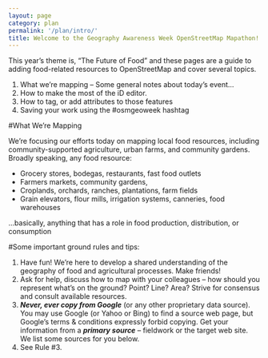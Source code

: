 ```yaml
---
layout: page
category: plan
permalink: '/plan/intro/'
title: Welcome to the Geography Awareness Week OpenStreetMap Mapathon!
---
```


This year’s theme is, “The Future of Food” and these pages are a guide to adding food-related resources to OpenStreetMap and cover several topics.

1. What we’re mapping – Some general notes about today’s event…
2. How to make the most of the iD editor. 
3. How to tag, or add attributes to those features 
4. Saving your work using the #osmgeoweek hashtag

#What We’re Mapping

We’re focusing our efforts today on mapping local food resources, including community-supported agriculture, urban farms, and community gardens. Broadly speaking, any food resource:

* Grocery stores, bodegas, restaurants, fast food outlets
* Farmers markets, community gardens, 
* Croplands, orchards, ranches, plantations, farm fields
* Grain elevators, flour mills, irrigation systems, canneries, food warehouses

…basically, anything that has a role in food production, distribution, or consumption

#Some important ground rules and tips:

1. Have fun! We’re here to develop a shared understanding of the geography of food and agricultural processes. Make friends!
2. Ask for help, discuss how to map with your colleagues – how should you represent what’s on the ground? Point? Line? Area? Strive for consensus and consult available resources. 
3. ***Never, ever copy from Google*** (or any other proprietary data source). You may use Google (or Yahoo or Bing) to find a source web page, but Google’s terms & conditions expressly forbid copying. Get your information from a ***primary source*** – fieldwork or the target web site. We list some sources for you below.
4. See Rule #3. 

